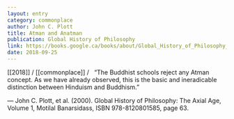 ```yaml
---
layout: entry
category: commonplace
author: John C. Plott
title: Atman and Anatman
publication: Global History of Philosophy
link: https://books.google.ca/books/about/Global_History_of_Philosophy_The_axial_a.html?id=Cc2GAAAAIAAJ
date: 2018-09-25
---
```


[[2018]] / [[commonplace]] / 
 
“The Buddhist schools reject any Atman concept. As we have already observed, this is the basic and ineradicable distinction between Hinduism and Buddhism.”

— John C. Plott, et al. (2000). Global History of Philosophy: The Axial Age, Volume 1, Motilal Banarsidass, ISBN 978-8120801585, page 63.